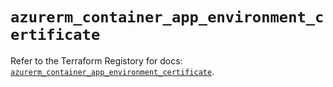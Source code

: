 # `azurerm_container_app_environment_certificate`

Refer to the Terraform Registory for docs: [`azurerm_container_app_environment_certificate`](https://registry.terraform.io/providers/hashicorp/azurerm/3.55.0/docs/resources/container_app_environment_certificate).
